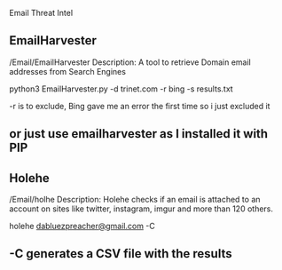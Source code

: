 Email Threat Intel

**EmailHarvester**
------------------------
/Email/EmailHarvester
Description: A tool to retrieve Domain email addresses from Search Engines

python3 EmailHarvester.py -d trinet.com -r bing -s results.txt

-r is to exclude, Bing gave me an error the first time so i just excluded it

or just use emailharvester as I installed it with PIP
--------------------------

**Holehe**
------------------------------
/Email/holhe
Description: Holehe checks if an email is attached to an account on sites like twitter, instagram, imgur and more than 120 others.

holehe dabluezpreacher@gmail.com -C

-C generates a CSV file with the results
-----------------------------------------

